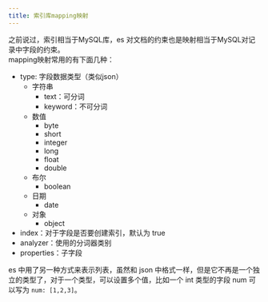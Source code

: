 ```yaml
---
title: 索引库mapping映射
---
```


之前说过，索引相当于MySQL库，es 对文档的约束也是映射相当于MySQL对记录中字段的约束。  
mapping映射常用的有下面几种：
- type: 字段数据类型（类似json）
    - 字符串
        - text：可分词
        - keyword：不可分词
    - 数值
        - byte
        - short
        - integer
        - long
        - float
        - double
    - 布尔 
        - boolean
    - 日期 
        - date
    - 对象
        - object
- index：对于字段是否要创建索引，默认为 true
- analyzer：使用的分词器类别
- properties：子字段

es 中用了另一种方式来表示列表，虽然和 json 中格式一样，但是它不再是一个独立的类型了，对于一个类型，可以设置多个值，比如一个 int 类型的字段 num 可以写为 `num: [1,2,3]`。  